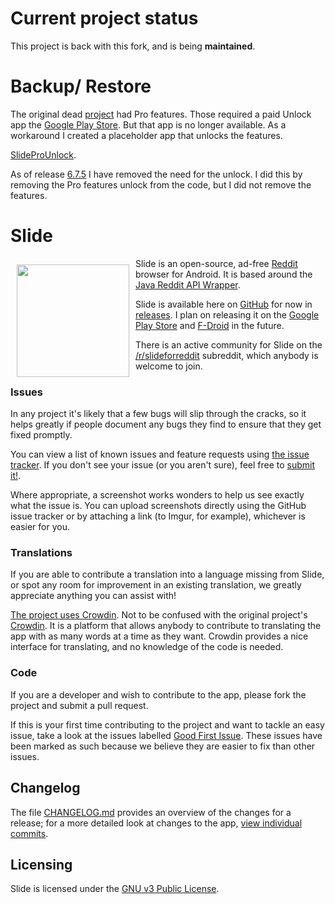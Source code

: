 # Current project status

This project is back with this fork, and is being **maintained**.

# Backup/ Restore
The original dead [project](https://github.com/Haptic-Apps/Slide) had Pro
features. Those required a paid Unlock app the
[Google Play Store](https://play.google.com/store/games). But that app is no
longer available. As a workaround I created a placeholder app that unlocks the
features.

[SlideProUnlock](https://github.com/edgan/SlideProUnlock).

As of release [6.7.5](https://github.com/edgan/Slide/tree/6.7.5) I have removed
the need for the unlock. I did this by removing the Pro features unlock from the
code, but I did not remove the features.

# Slide
<img src="app/src/main/res/drawable/ic_launcher.png"
    align="left" width="180" hspace="10" vspace="10">

Slide is an open-source, ad-free [Reddit](https://www.reddit.com) browser for
Android. It is based around the
[Java Reddit API Wrapper](https://github.com/mattbdean/JRAW).

Slide is available here on [GitHub](https://github.com/) for now in
[releases](https://github.com/edgan/Slide/releases). I plan on releasing it on
the [Google Play Store](https://play.google.com/store/games) and
[F-Droid](https://f-droid.org/) in the future.

There is an active community for Slide on the
[/r/slideforreddit](https://www.reddit.com/r/slideforreddit) subreddit,
which anybody is welcome to join.

### Issues
In any project it's likely that a few bugs will slip through the cracks, so it
helps greatly if people document any bugs they find to ensure that they get
fixed promptly.

You can view a list of known issues and feature requests using
[the issue tracker](https://github.com/edgan/Slide/issues).
If you don't see your issue (or you aren't sure), feel free to
[submit it!](https://github.com/edgan/Slide/issues/new).

Where appropriate, a screenshot works wonders to help us see exactly what the
issue is. You can upload screenshots directly using the GitHub issue tracker or
by attaching a link (to Imgur, for example), whichever is easier for you.

### Translations
If you are able to contribute a translation into a language missing from Slide,
or spot any room for improvement in an existing translation, we greatly
appreciate anything you can assist with!

[The project uses Crowdin](https://crowdin.com/project/slide-reddit). Not to be
confused with the original project's
[Crowdin](https://crowdin.com/project/slide-for-reddit). It is a platform that
allows anybody to contribute to translating the app with as many words at a time
as they want. Crowdin provides a nice interface for translating, and no
knowledge of the code is needed.

### Code
If you are a developer and wish to contribute to the app, please fork the
project and submit a pull request.

If this is your first time contributing to the project and want to tackle an
easy issue, take a look at the issues labelled
[Good First Issue](https://github.com/edgan/Slide/issues?q=is%3Aopen+is%3Aissue+label%3A%22Good+First+Issue%22).
These issues have been marked as such because we believe they are easier to fix
than other issues.

## Changelog
The file [CHANGELOG.md](CHANGELOG.md) provides an overview of the changes for a
release; for a more detailed look at changes to the app,
[view individual commits](https://github.com/edgan/Slide/commits/master).

## Licensing

Slide is licensed under the [GNU v3 Public License](LICENSE.txt).
